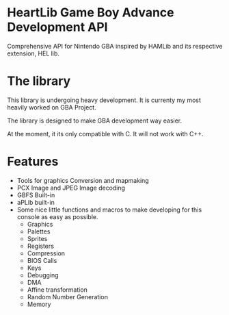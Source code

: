# HeartLib Game Boy Advance Development API
Comprehensive API for Nintendo GBA inspired by HAMLib and its respective extension, HEL lib.

# The library
This library is undergoing heavy development. It is currenty my most heavily worked on GBA Project.

The library is designed to make GBA development way easier.

At the moment, it its only compatible with C. It will not work with C++.

# Features
 - Tools for graphics Conversion and mapmaking
 - PCX Image and JPEG Image decoding
 - GBFS Built-in
 - aPLib built-in
 - Some nice little functions and macros to make developing for this console as easy as possible.
   - Graphics
   - Palettes
   - Sprites
   - Registers
   - Compression
   - BIOS Calls
   - Keys
   - Debugging
   - DMA
   - Affine transformation
   - Random Number Generation
   - Memory
   

